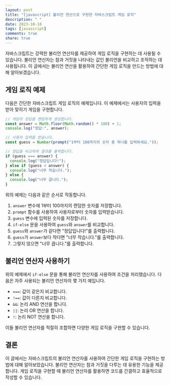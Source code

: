 ```yaml
---
layout: post
title: "[javascript] 불리언 연산으로 구현한 자바스크립트 게임 로직"
description: " "
date: 2023-10-18
tags: [javascript]
comments: true
share: true
---
```


자바스크립트는 강력한 불리언 연산자를 제공하여 게임 로직을 구현하는 데 사용될 수 있습니다. 불리언 연산자는 참과 거짓을 나타내는 값인 불리언을 비교하고 조작하는 데 사용됩니다. 이 글에서는 불리언 연산을 활용하여 간단한 게임 로직을 만드는 방법에 대해 알아보겠습니다.

## 게임 로직 예제

다음은 간단한 자바스크립트 게임 로직의 예제입니다. 이 예제에서는 사용자의 입력을 받아 맞히기 게임을 구현합니다.

```javascript
// 게임의 정답을 랜덤하게 생성합니다.
const answer = Math.floor(Math.random() * 100) + 1;
console.log("정답:", answer);

// 사용자 입력을 받습니다.
const guess = Number(prompt("1부터 100까지의 숫자 중 하나를 입력하세요."));

// 정답을 비교하여 결과를 출력합니다.
if (guess === answer) {
  console.log("정답입니다!");
} else if (guess < answer) {
  console.log("너무 작습니다.");
} else {
  console.log("너무 큽니다.");
}
```

위의 예제는 다음과 같은 순서로 작동합니다.

1. `answer` 변수에 1부터 100까지의 랜덤한 숫자를 저장합니다.
2. `prompt` 함수를 사용하여 사용자로부터 숫자를 입력받습니다.
3. `guess` 변수에 입력된 숫자를 저장합니다.
4. `if-else` 문을 사용하여 `guess`와 `answer`를 비교합니다.
5. `guess`와 `answer`가 같다면 "정답입니다!"를 출력합니다.
6. `guess`가 `answer`보다 작다면 "너무 작습니다."를 출력합니다.
7. 그렇지 않으면 "너무 큽니다."를 출력합니다.

## 불리언 연산자 사용하기

위의 예제에서 `if-else` 문을 통해 불리언 연산자를 사용하여 조건을 처리했습니다. 다음은 자주 사용되는 불리언 연산자의 몇 가지 예입니다.

- `===`: 값이 같은지 비교합니다.
- `!==`: 값이 다른지 비교합니다.
- `&&`: 논리 AND 연산을 합니다.
- `||`: 논리 OR 연산을 합니다.
- `!`: 논리 NOT 연산을 합니다.

이들 불리언 연산자를 적절히 조합하면 다양한 게임 로직을 구현할 수 있습니다.

## 결론

이 글에서는 자바스크립트의 불리언 연산자를 사용하여 간단한 게임 로직을 구현하는 방법에 대해 알아보았습니다. 불리언 연산자는 참과 거짓을 다루는 데 유용한 기능을 제공합니다. 게임 로직을 구현할 때 불리언 연산자를 활용하면 코드를 간결하고 효율적으로 작성할 수 있습니다.